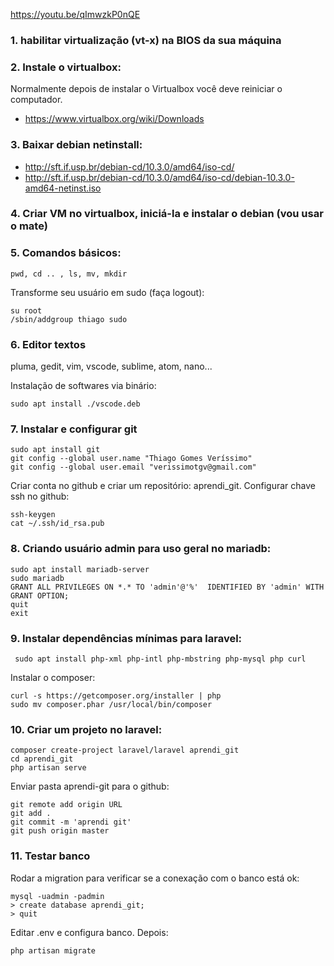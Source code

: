 https://youtu.be/qImwzkP0nQE

### 1.  habilitar virtualização (vt-x) na BIOS da sua máquina

### 2. Instale o virtualbox: 
Normalmente depois de instalar o Virtualbox você deve reiniciar o computador.

 - https://www.virtualbox.org/wiki/Downloads

### 3. Baixar debian netinstall:

 - http://sft.if.usp.br/debian-cd/10.3.0/amd64/iso-cd/
 - http://sft.if.usp.br/debian-cd/10.3.0/amd64/iso-cd/debian-10.3.0-amd64-netinst.iso

### 4. Criar VM no virtualbox, iniciá-la e instalar o debian (vou usar o mate)

### 5. Comandos básicos:

    pwd, cd .. , ls, mv, mkdir

Transforme seu usuário em sudo (faça logout):

    su root
    /sbin/addgroup thiago sudo

###  6. Editor textos
pluma, gedit, vim, vscode, sublime, atom, nano...

Instalação de softwares via binário:

    sudo apt install ./vscode.deb

### 7. Instalar e configurar git

    sudo apt install git
    git config --global user.name "Thiago Gomes Veríssimo"
    git config --global user.email "verissimotgv@gmail.com"

Criar conta no github e criar um repositório: aprendi_git.
Configurar chave ssh no github:

    ssh-keygen
    cat ~/.ssh/id_rsa.pub

###  8. Criando usuário admin para uso geral no mariadb:

    sudo apt install mariadb-server
    sudo mariadb
    GRANT ALL PRIVILEGES ON *.* TO 'admin'@'%'  IDENTIFIED BY 'admin' WITH GRANT OPTION;
    quit
    exit

### 9. Instalar dependências mínimas para laravel:

     sudo apt install php-xml php-intl php-mbstring php-mysql php curl

Instalar o composer:

    curl -s https://getcomposer.org/installer | php
    sudo mv composer.phar /usr/local/bin/composer

###  10. Criar um projeto no laravel:

    composer create-project laravel/laravel aprendi_git
    cd aprendi_git
    php artisan serve

Enviar pasta aprendi-git para o github:

    git remote add origin URL 
    git add .
    git commit -m 'aprendi git'
    git push origin master

### 11. Testar banco

Rodar a migration para verificar se a conexação com o banco está ok:

    mysql -uadmin -padmin
    > create database aprendi_git;
    > quit

Editar .env e configura banco. Depois:

    php artisan migrate

